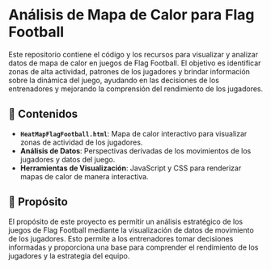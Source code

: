 # Análisis de Mapa de Calor para Flag Football

Este repositorio contiene el código y los recursos para visualizar y analizar datos de mapa de calor en juegos de Flag Football. El objetivo es identificar zonas de alta actividad, patrones de los jugadores y brindar información sobre la dinámica del juego, ayudando en las decisiones de los entrenadores y mejorando la comprensión del rendimiento de los jugadores.

## 📁 Contenidos

- **`HeatMapFlagFootball.html`**: Mapa de calor interactivo para visualizar zonas de actividad de los jugadores.
- **Análisis de Datos**: Perspectivas derivadas de los movimientos de los jugadores y datos del juego.
- **Herramientas de Visualización**: JavaScript y CSS para renderizar mapas de calor de manera interactiva.

## 🎯 Propósito

El propósito de este proyecto es permitir un análisis estratégico de los juegos de Flag Football mediante la visualización de datos de movimiento de los jugadores. Esto permite a los entrenadores tomar decisiones informadas y proporciona una base para comprender el rendimiento de los jugadores y la estrategia del equipo.



